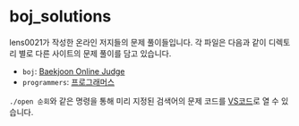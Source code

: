 # boj_solutions

lens0021가 작성한 온라인 저지들의 문제 풀이들입니다.
각 파일은 다음과 같이 디렉토리 별로 다른 사이트의 문제 풀이를 담고 있습니다.

- `boj`: [Baekjoon Online Judge]
- `programmers`: [프로그래머스]

`./open 순회`와 같은 명령을 통해 미리 지정된 검색어의 문제 코드를 [VS코드]로 열 수 있습니다.

[baekjoon online judge]: https://www.acmicpc.net/
[vs코드]: https://code.visualstudio.com/
[프로그래머스]: https://programmers.co.kr
